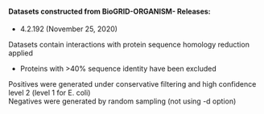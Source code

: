#### Datasets constructed from BioGRID-ORGANISM- Releases:
- 4.2.192 (November 25, 2020)  

Datasets contain interactions with protein sequence homology reduction applied  
- Proteins with >40% sequence identity have been excluded  

Positives were generated under conservative filtering and high confidence level 2 (level 1 for E. coli)  
Negatives were generated by random sampling (not using -d option)
